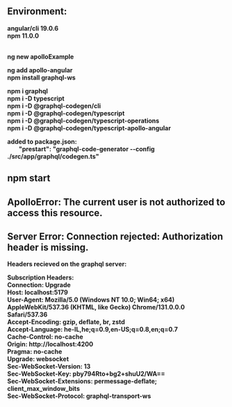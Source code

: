 ## Environment:
<b>
angular/cli 19.0.6 <br>
npm 11.0.0 <br> <br>

ng new apolloExample

ng add apollo-angular <br>
npm install graphql-ws

npm i graphql <br>
npm i -D typescript <br>
npm i -D @graphql-codegen/cli <br>
npm i -D @graphql-codegen/typescript <br>
npm i -D @graphql-codegen/typescript-operations <br>
npm i -D @graphql-codegen/typescript-apollo-angular <br>

added to package.json: <br>
&nbsp;&nbsp;&nbsp;&nbsp;&nbsp;&nbsp;&nbsp;&nbsp;"prestart": "graphql-code-generator --config ./src/app/graphql/codegen.ts"
   
npm start
</b>
---------------------------------------------------------------------------------------------

## ApolloError: The current user is not authorized to access this resource.
## Server Error: Connection rejected: Authorization header is missing.


<b>Headers recieved on the graphql server:

Subscription Headers: <br>
Connection: Upgrade <br>
Host: localhost:5179 <br>
User-Agent: Mozilla/5.0 (Windows NT 10.0; Win64; x64) AppleWebKit/537.36 (KHTML, like Gecko) Chrome/131.0.0.0 Safari/537.36 <br>
Accept-Encoding: gzip, deflate, br, zstd <br>
Accept-Language: he-IL,he;q=0.9,en-US;q=0.8,en;q=0.7 <br>
Cache-Control: no-cache <br>
Origin: http://localhost:4200 <br>
Pragma: no-cache <br>
Upgrade: websocket <br>
Sec-WebSocket-Version: 13 <br>
Sec-WebSocket-Key: pby794Rto+bg2+shuU2/WA== <br>
Sec-WebSocket-Extensions: permessage-deflate; client_max_window_bits <br>
Sec-WebSocket-Protocol: graphql-transport-ws <br></b>

